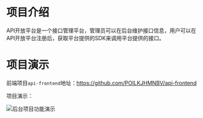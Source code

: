 # 项目介绍

API开放平台是一个接口管理平台，管理员可以在后台维护接口信息，用户可以在API开放平台注册后，获取平台提供的SDK来调用平台提供的接口。

# 项目演示

前端项目`api-frontend`地址：https://github.com/POILKJHMNBV/api-frontend

项目演示：

![后台项目功能演示](https://github.com/POILKJHMNBV/api-backend/tree/master/assets/img/open-admin.png)
